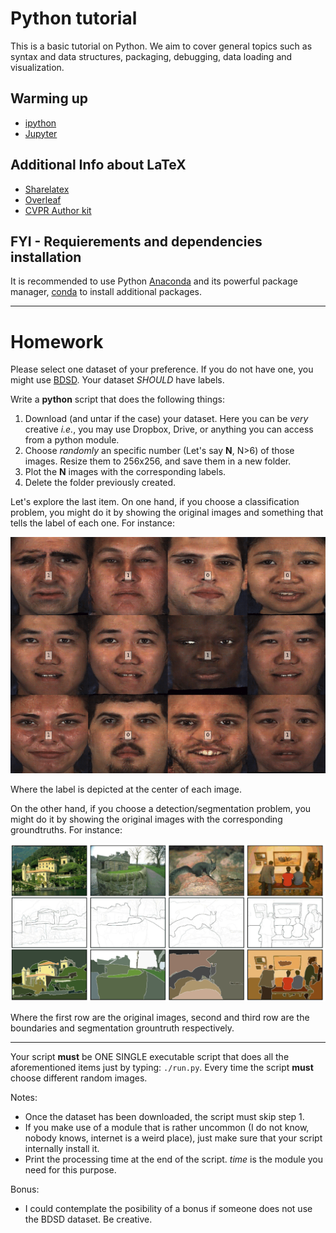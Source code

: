 # Python tutorial
This is a basic tutorial on Python. We aim to cover general topics such as syntax and data structures, packaging, debugging, data loading and visualization.

## Warming up
- [ipython](https://ipython.org/)
- [Jupyter](http://jupyter.org/)

## Additional Info about LaTeX
- [Sharelatex](https://www.sharelatex.com)
- [Overleaf](https://www.overleaf.com/)
- [CVPR Author kit](http://cvpr2019.thecvf.com/files/cvpr2019AuthorKit.zip)

## FYI - Requierements and dependencies installation
It is recommended to use Python [Anaconda](https://www.continuum.io/downloads) and its powerful package manager, [conda](https://github.com/conda/conda) to install additional packages.

--------------

# Homework

Please select one dataset of your preference. If you do not have one, you might use [BDSD](https://www2.eecs.berkeley.edu/Research/Projects/CS/vision/grouping/resources.htm). Your dataset _SHOULD_ have labels. 

Write a **python** script that does the following things:
1. Download (and untar if the case) your dataset. Here you can be *very* creative *i.e.*, you may use Dropbox, Drive, or anything you can access from a python module. 
2. Choose _randomly_ an specific number (Let's say **N**, N>6) of those images. Resize them to 256x256, and save them in a new folder. 
3. Plot the **N** images with the corresponding labels.
4. Delete the folder previously created. 

Let's explore the last item. On one hand, if you choose a classification problem, you might do it by showing the original images and something that tells the label of each one. For instance:

![fake](imgs/fake.png)

Where the label is depicted at the center of each image.

On the other hand, if you choose a detection/segmentation problem, you might do it by showing the original images with the corresponding groundtruths. For instance:

![bsds](imgs/bsds.png)

Where the first row are the original images, second and third row are the boundaries and segmentation grountruth respectively. 


---

Your script **must** be ONE SINGLE executable script that does all the aforementioned items just by typing: `./run.py`. Every time the script **must** choose different random images. 

Notes:
- Once the dataset has been downloaded, the script must skip step 1. 
- If you make use of a module that is rather uncommon (I do not know, nobody knows, internet is a weird place), just make sure that your script internally install it.
- Print the processing time at the end of the script. _time_ is the module you need for this purpose.

Bonus: 
- I could contemplate the posibility of a bonus if someone does not use the BDSD dataset. Be creative.
